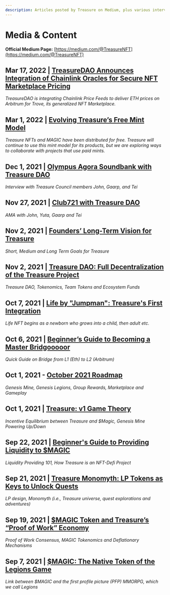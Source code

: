 ```yaml
---
description: Articles posted by Treasure on Medium, plus various interviews
---
```


# Media & Content

**Official Medium Page:** [https://medium.com/@TreasureNFT](https://medium.com/@TreasureNFT)

## Mar 17, 2022 | [TreasureDAO Announces Integration of Chainlink Oracles for Secure NFT Marketplace Pricing](https://docs.treasure.lol/references/articles/treasuredao-announces-integration-of-chainlink-oracles-for-secure-nft-marketplace-pricing)

_TreasureDAO is integrating Chainlink Price Feeds to deliver ETH prices on Arbitrum for Trove, its generalized NFT Marketplace._

## Mar 1, 2022 | [Evolving Treasure’s Free Mint Model](https://medium.com/@TreasureNFT/evolving-treasures-free-mint-model-3b405224f382)

_Treasure NFTs and MAGIC have been distributed for free. Treasure will continue to use this mint model for its products, but we are exploring ways to collaborate with projects that use paid mints._

## Dec 1, 2021 | [Olympus Agora Soundbank with Treasure DAO](https://www.twitch.tv/olympusagora/v/1221281944)

_Interview with Treasure Council members John, Gaarp, and Tei_

## Nov 27, 2021 | [Club721 with Treasure DAO](https://www.youtube.com/watch?v=-qo4FaN6vVE)

_AMA with John, Yuta, Gaarp and Tei_

## Nov 2, 2021 | [Founders’ Long-Term Vision for Treasure](https://medium.com/@TreasureNFT/founders-long-term-vision-for-treasure-project-c236bfee0039)

_Short, Medium and Long Term Goals for Treasure_

## Nov 2, 2021 | [Treasure DAO: Full Decentralization of the Treasure Project](https://medium.com/@TreasureNFT/magic-dao-full-decentralization-of-the-treasure-project-ea61544ade55)

_Treasure DAO, Tokenomics, Team Tokens and Ecosystem Funds_

## Oct 7, 2021 | [Life by "Jumpman": Treasure's First Integration](https://medium.com/@TreasureNFT/life-by-jumpman-treasures-first-integration-bcdf951159a4)

_Life NFT begins as a newborn who grows into a child, then adult etc._

## Oct 6, 2021 | [Beginner’s Guide to Becoming a Master Bridgooooor](https://medium.com/@TreasureNFT/transition-to-arbitrum-beginners-guide-to-becoming-a-master-bridgooooor-8ed7da77097e)

_Quick Guide on Bridge from L1 (Eth) to L2 (Arbitrum)_

## Oct 1, 2021 - [October 2021 Roadmap](https://medium.com/@TreasureNFTOctober%20Roadmap)

_Genesis Mine, Genesis Legions, Group Rewards, Marketplace and Gameplay_

## Oct 1, 2021 | [Treasure: v1 Game Theory](articles.md#dec-1-2021-or-olympus-agora-soundbank-with-treasure-dao)

_Incentive Equilibrium between Treasure and $Magic, Genesis Mine Powering Up/Down_

## Sep 22, 2021 **|** [Beginner's Guide to Providing Liquidity to $MAGIC](https://medium.com/@TreasureNFT/providing-liquidity-to-magic-weth-a-beginners-guide-e657ceb1d686)

_Liquidity Providing 101, How Treasure is an NFT-Defi Project_

## Sep 21, 2021 | [Treasure Monomyth: LP Tokens as Keys to Unlock Quests](https://medium.com/@TreasureNFT/the-treasure-monomyth-lp-tokens-as-keys-to-unlock-quests-312989171d5e)

_LP design, Monomyth (i.e., Treasure universe, quest explorations and adventures)_

## Sep 19, 2021 | [$MAGIC Token and Treasure’s “Proof of Work” Economy](https://medium.com/@TreasureNFT/mining-for-treasure-understanding-the-magic-token-and-treasures-proof-of-work-economy-1badd3b6f7f1)

_Proof of Work Consensus, MAGIC Tokenomics and Deflationary Mechanisms_

## Sep 7, 2021 | [$MAGIC: The Native Token of the Legions Game](https://medium.com/@TreasureNFT/introducing-magic-the-native-token-of-the-legions-game-1960929026f5)

_Link between $MAGIC and the first profile picture (PFP) MMORPG, which we call Legions_
